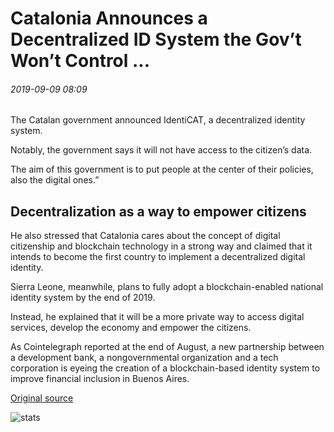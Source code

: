 # Catalonia Announces a Decentralized ID System the Gov’t Won’t Control ...

###### 2019-09-09 08:09

The Catalan government announced IdentiCAT, a decentralized identity system.

Notably, the government says it will not have access to the citizen’s data.

The aim of this government is to put people at the center of their policies, also the digital ones.”

## Decentralization as a way to empower citizens

He also stressed that Catalonia cares about the concept of digital citizenship and blockchain technology in a strong way and claimed that it intends to become the first country to implement a decentralized digital identity.

Sierra Leone, meanwhile, plans to fully adopt a blockchain-enabled national identity system by the end of 2019.

Instead, he explained that it will be a more private way to access digital services, develop the economy and empower the citizens.

As Cointelegraph reported at the end of August, a new partnership between a development bank, a nongovernmental organization and a tech corporation is eyeing the creation of a blockchain-based identity system to improve financial inclusion in Buenos Aires.

[Original source](https://cointelegraph.com/news/catalonia-announces-a-decentralized-id-system-the-govt-wont-control)

![stats](https://c.statcounter.com/11760860/0/a89fa40b/1/ "stats")